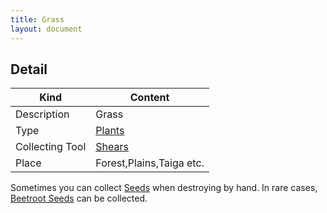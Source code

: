 ```yaml
---
title: Grass
layout: document
---
```

## Detail

|Kind|Content|
|---|---|
|Description|Grass|
|Type|[Plants](Plants)|
|Collecting Tool|[Shears](Shears)|
|Place|Forest,Plains,Taiga etc.|

Sometimes you can collect [Seeds](Seeds) when destroying by hand.
In rare cases, [Beetroot Seeds](Beetroot_Seeds) can be collected.
